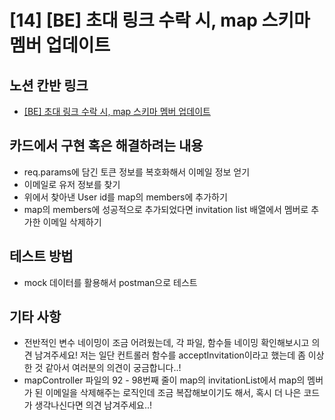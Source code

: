 # [14] [BE] 초대 링크 수락 시, map 스키마 멤버 업데이트

## 노션 칸반 링크

- [[BE] 초대 링크 수락 시, map 스키마 멤버 업데이트](https://www.notion.so/vanillacoding/BE-map-9f3bbea3b253411487db6c2ed1fbe1df)

## 카드에서 구현 혹은 해결하려는 내용

- req.params에 담긴 토큰 정보를 복호화해서 이메일 정보 얻기
- 이메일로 유저 정보를 찾기
- 위에서 찾아낸 User id를 map의 members에 추가하기
- map의 members에 성공적으로 추가되었다면 invitation list 배열에서 멤버로 추가한 이메일 삭제하기

## 테스트 방법

- mock 데이터를 활용해서 postman으로 테스트

## 기타 사항

- 전반적인 변수 네이밍이 조금 어려웠는데, 각 파일, 함수들 네이밍 확인해보시고 의견 남겨주세요! 저는 일단 컨트롤러 함수를 acceptInvitation이라고 했는데 좀 이상한 것 같아서 여러분의 의견이 궁금합니다..!
- mapController 파일의 92 - 98번째 줄이 map의 invitationList에서 map의 멤버가 된 이메일을 삭제해주는 로직인데 조금 복잡해보이기도 해서, 혹시 더 나은 코드가 생각나신다면 의견 남겨주세요..!

